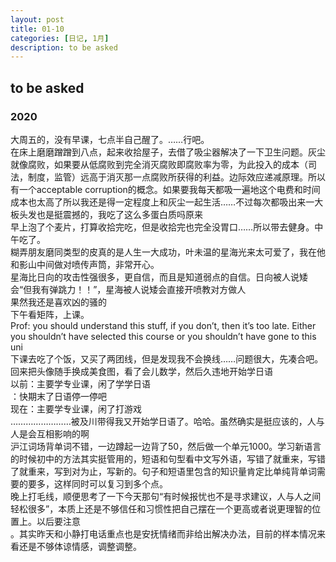 ```yaml
---
layout: post
title: 01-10
categories: [日记, 1月]
description: to be asked
---
```


## to be asked 
  
### 2020
大周五的，没有早课，七点半自己醒了。……行吧。  
在床上磨磨蹭蹭到八点，起来收拾屋子，去借了吸尘器解决了一下卫生问题。灰尘就像腐败，如果要从低腐败到完全消灭腐败即腐败率为零，为此投入的成本（司法，制度，监管）远高于消灭那一点腐败所获得的利益。边际效应递减原理。所以有一个acceptable corruption的概念。如果要我每天都吸一遍地这个电费和时间成本也太高了所以我还是得一定程度上和灰尘一起生活……不过每次都吸出来一大板头发也是挺震撼的，我吃了这么多蛋白质吗原来  
早上泡了个麦片，打算收拾完吃，但是收拾完也完全没胃口……所以带去健身。中午吃了。  
糊弄朋友磨同类型的皮真的是人生一大成功，叶未温的星海光来太可爱了，我在他和影山中间做对喷传声筒，非常开心。  
星海比日向的攻击性强很多，更自信，而且是知道弱点的自信。日向被人说矮会“但我有弹跳力！！”，星海被人说矮会直接开喷教对方做人  
果然我还是喜欢凶的骚的  
下午看矩阵，上课。  
Prof: you should understand this stuff, if you don’t, then it’s too late. Either you shouldn’t have selected this course or you shouldn’t have gone to this uni  
下课去吃了个饭，又买了两团线，但是发现我不会换线……问题很大，先凑合吧。回来把头像随手换成美食图，看了会儿数学，然后久违地开始学日语  
以前：主要学专业课，闲了学学日语  
：快期末了日语停一停吧  
现在：主要学专业课，闲了打游戏  
……………………被及川带得我又开始学日语了。哈哈。虽然确实是挺应该的，人与人是会互相影响的啊  
沪江词场背单词不错，一边蹲起一边背了50，然后做一个单元1000。学习新语言的时候初中的方法其实挺管用的，短语和句型看中文写外语，写错了就重来，写错了就重来，写到对为止，写新的。句子和短语里包含的知识量肯定比单纯背单词需要的要多，这样同时可以复习到多个点。  
晚上打毛线，顺便思考了一下今天那句“有时候报忧也不是寻求建议，人与人之间轻松很多”，本质上还是不够信任和习惯性把自己摆在一个更高或者说更理智的位置上。以后要注意  
。其实昨天和小静打电话重点也是安抚情绪而非给出解决办法，目前的样本情况来看还是不够体谅情感，调整调整。  
